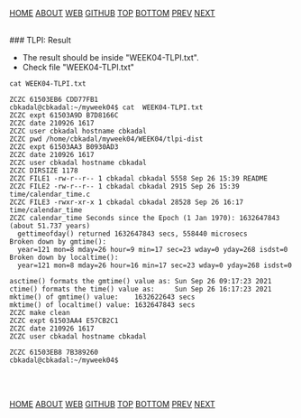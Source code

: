 ---
---

[HOME](index.md)
[ABOUT](README.md)
[WEB](https://osp4diss.vlsm.org/)
[GITHUB](https://github.com/os2xx/osp4diss/)
[TOP](#)
[BOTTOM](#endofpage)
[PREV](W04-01.md)
[NEXT](W04-03.md)

<br>
### TLPI: Result

* The result should be inside "WEEK04-TLPI.txt".
* Check file "WEEK04-TLPI.txt"

```
cat WEEK04-TLPI.txt

```

```
ZCZC 61503EB6 CDD77FB1
cbkadal@cbkadal:~/myweek04$ cat  WEEK04-TLPI.txt
ZCZC expt 61503A9D B7D8166C
ZCZC date 210926 1617
ZCZC user cbkadal hostname cbkadal
ZCZC pwd /home/cbkadal/myweek04/WEEK04/tlpi-dist
ZCZC expt 61503AA3 B0930AD3
ZCZC date 210926 1617
ZCZC user cbkadal hostname cbkadal
ZCZC DIRSIZE 1178
ZCZC FILE1 -rw-r--r-- 1 cbkadal cbkadal 5558 Sep 26 15:39 README
ZCZC FILE2 -rw-r--r-- 1 cbkadal cbkadal 2915 Sep 26 15:39 time/calendar_time.c
ZCZC FILE3 -rwxr-xr-x 1 cbkadal cbkadal 28528 Sep 26 16:17 time/calendar_time
ZCZC calendar_time Seconds since the Epoch (1 Jan 1970): 1632647843 (about 51.737 years)
  gettimeofday() returned 1632647843 secs, 558440 microsecs
Broken down by gmtime():
  year=121 mon=8 mday=26 hour=9 min=17 sec=23 wday=0 yday=268 isdst=0
Broken down by localtime():
  year=121 mon=8 mday=26 hour=16 min=17 sec=23 wday=0 yday=268 isdst=0

asctime() formats the gmtime() value as: Sun Sep 26 09:17:23 2021
ctime() formats the time() value as:     Sun Sep 26 16:17:23 2021
mktime() of gmtime() value:    1632622643 secs
mktime() of localtime() value: 1632647843 secs
ZCZC make clean
ZCZC expt 61503AA4 E57CB2C1
ZCZC date 210926 1617
ZCZC user cbkadal hostname cbkadal

ZCZC 61503EB8 7B389260
cbkadal@cbkadal:~/myweek04$ 

```

<br id="endofpage"><br>

[HOME](index.md)
[ABOUT](README.md)
[WEB](https://osp4diss.vlsm.org/)
[GITHUB](https://github.com/os2xx/osp4diss)
[TOP](#)
[BOTTOM](#endofpage)
[PREV](W04-01.md)
[NEXT](W04-03.md)
<br>

